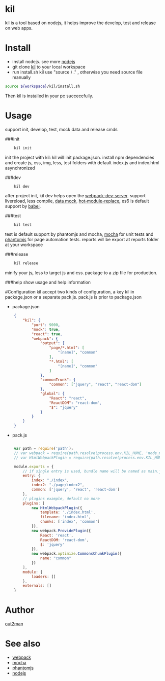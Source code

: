 # kil
kil is a tool based on nodejs, it helps improve the develop, test and release on web apps.

# Install
*  install nodejs. see more [nodejs](https://nodejs.org)
*  git clone [kil](https://github.com/lovelypig5/kil.git) to your local workspace
*  run install.sh kil use "source / ." , otherwise you need source file manually
```bash
source ${workspace}/kil/install.sh
```

Then kil is installed in your pc succeccfully.

# Usage
  support init, develop, test, mock data and release cmds

###init
```javascript
    kil init
```
init the project with kil:
kil will init package.json. install npm dependencies and create js, css, img, less, test folders with default index.js and index.html asynchronized

###dev
```javascript
    kil dev
```
after project init, kil dev helps open the [webpack-dev-server](https://webpack.github.io/docs/webpack-dev-server.html).
support livereload, less compile, [data mock](https://github.com/nuysoft/Mock), [hot-module-replace](https://webpack.github.io/docs/hot-module-replacement.html), es6 is default support by [babel](https://babeljs.io/).

###test
```javascript
    kil test
```
test is default support by phantomjs and mocha, [mocha](https://mochajs.org/) for unit tests and [phantomjs](http://phantomjs.org/) for page automation tests.
reports will be export at reports folder at your workspace

###release
```javascript
    kil release
```
minify your js, less to target js and css. package to a zip file for production.

###help
show usage and help information

#Configuration
kil accept two kinds of configuration, a key kil in package.json or a separate pack.js. pack.js is prior to package.json

* package.json

```json
    {
        "kil": {
            "port": 9000,
            "mock": true,
            "react": true,
            "webpack": {
                "output": {
                    "page/*.html": [
                        "[name]", "common"
                    ],
                    "*.html": [
                        "[name]", "common"
                    ]
                },
                "commonTrunk": {
                    "common": ["jquery", "react", "react-dom"]
                },
                "global": {
                    "React": "react",
                    "ReactDOM": "react-dom",
                    "$": "jquery"
                }
            }
        }
    }
```

* pack.js

```javascript

    var path = require('path');
    // var webpack = require(path.resolve(process.env.KIL_HOME, 'node_modules', 'webpack'));
    // var HtmlWebpackPlugin = require(path.resolve(process.env.KIL_HOME, 'node_modules', 'html-webpack-plugin'));

    module.exports = {
        // if single entry is used, bundle name will be named as main.js
        entry: {
            index: "./index",
            index2: "./page/index2",
            common: ['jquery', 'react', 'react-dom']
        },
        // plugins example, default no more
        plugins: [
            new HtmlWebpackPlugin({
                template: './index.html',
                filename: 'index.html',
                chunks: ['index', 'common']
            }),
            new webpack.ProvidePlugin({
                React: 'react',
                ReactDOM: 'react-dom',
                $: 'jquery'
            }),
            new webpack.optimize.CommonsChunkPlugin({
                name: "common"
            })
        ],
        module: {
            loaders: []
        },
        externals: []
    }

```

# Author
[out2man](http:/www.out2man.com)

# See also
* [webpack](https://webpack.github.io/)
* [mocha](https://mochajs.org/)
* [phantomjs](http://phantomjs.org/)
* [nodejs](https://nodejs.org)